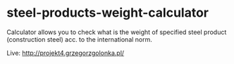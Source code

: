 # steel-products-weight-calculator
Calculator allows you to check what is the weight of specified steel product (construction steel) acc. to the international norm.


Live: http://projekt4.grzegorzgolonka.pl/
